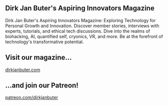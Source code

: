## Dirk Jan Buter's Aspiring Innovators Magazine

Dirk Jan Buter's Aspiring Innovators Magazine: Exploring Technology for Personal Growth and Innovation. Discover member stories, interviews with experts, tutorials, and ethical tech discussions. Dive into the realms of biohacking, AI, quantified self, cryonics, VR, and more. Be at the forefront of technology's transformative potential.

## Visit our magazine...

[dirkjanbuter.com](https://dirkjanbuter.com/)

## ...and join our Patreon!

[patreon.com/dirkjanbuter](https://patreon.com/dirkjanbuter)

